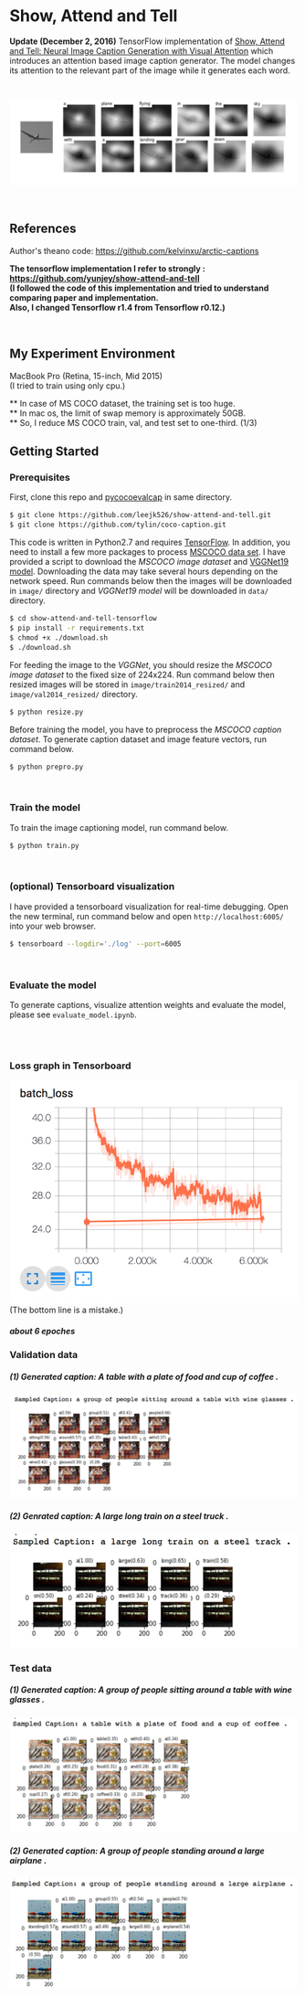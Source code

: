 # Show, Attend and Tell 
<b> Update (December 2, 2016)</b> TensorFlow implementation of [Show, Attend and Tell: Neural Image Caption Generation with Visual Attention](http://arxiv.org/abs/1502.03044) which introduces an attention based image caption generator. The model changes its attention to the relevant part of the image while it generates each word.

<br/>

![alt text](jpg/attention_over_time.jpg "soft attention")

<br/>


## References

Author's theano code: https://github.com/kelvinxu/arctic-captions 

<b>The tensorflow implementation I refer to strongly : https://github.com/yunjey/show-attend-and-tell
<br/>
(I followed the code of this implementation and tried to understand comparing paper and implementation. <br/> Also, I changed Tensorflow r1.4 from Tensorflow r0.12.)
</b>

<br/>

## My Experiment Environment

MacBook Pro (Retina, 15-inch, Mid 2015)
<br/>
(I tried to train using only cpu.)
<br/>

** In case of MS COCO dataset, the training set is too huge.
<br/>
** In mac os, the limit of swap memory is approximately 50GB.
<br/>
** So, I reduce MS COCO train, val, and test set to one-third. (1/3) 
<br/>


## Getting Started

### Prerequisites

First, clone this repo and [pycocoevalcap](https://github.com/tylin/coco-caption.git) in same directory.

```bash
$ git clone https://github.com/leejk526/show-attend-and-tell.git
$ git clone https://github.com/tylin/coco-caption.git
```

This code is written in Python2.7 and requires [TensorFlow](https://www.tensorflow.org/versions/r0.11/get_started/os_setup.html#anaconda-installation). In addition, you need to install a few more packages to process [MSCOCO data set](http://mscoco.org/home/). I have provided a script to download the <i>MSCOCO image dataset</i> and [VGGNet19 model](http://www.vlfeat.org/matconvnet/pretrained/). Downloading the data may take several hours depending on the network speed. Run commands below then the images will be downloaded in `image/` directory and <i>VGGNet19 model</i> will be downloaded in `data/` directory.

```bash
$ cd show-attend-and-tell-tensorflow
$ pip install -r requirements.txt
$ chmod +x ./download.sh
$ ./download.sh
```


For feeding the image to the <i>VGGNet</i>, you should resize the <i>MSCOCO image dataset</i> to the fixed size of 224x224. Run command below then resized images will be stored in `image/train2014_resized/` and `image/val2014_resized/` directory.

```bash
$ python resize.py
```

Before training the model, you have to preprocess the <i>MSCOCO caption dataset</i>.
To generate caption dataset and image feature vectors, run command below.

```bash
$ python prepro.py
```
<br>

### Train the model 

To train the image captioning model, run command below. 

```bash
$ python train.py
```
<br>

### (optional) Tensorboard visualization

I have provided a tensorboard visualization for real-time debugging.
Open the new terminal, run command below and open `http://localhost:6005/` into your web browser.

```bash
$ tensorboard --logdir='./log' --port=6005 
```
<br>

### Evaluate the model 

To generate captions, visualize attention weights and evaluate the model, please see `evaluate_model.ipynb`.


<br/>
<br/>

### Loss graph in Tensorboard
![alt text](jpg/batch_loss.png "batch_loss")
<br>
(The bottom line is a mistake.)

##### about 6 epoches

### Validation data

##### (1) Generated caption: A table with a plate of food and cup of coffee .
![alt text](jpg/validation_example.png "val_example")

##### (2) Genrated caption: A large long train on a steel truck .
![alt text](jpg/validation_example2.png "val_example2")

### Test data

##### (1) Generated caption: A group of people sitting around a table with wine glasses .
![alt text](jpg/test_example.png "test_example")

##### (2) Generated caption: A group of people standing around a large airplane .
![alt text](jpg/test_example2.png "test_example2")
